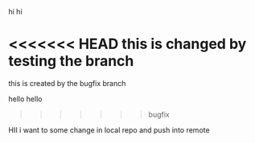 hi
hi

<<<<<<< HEAD
this is changed by testing the branch
=======
this is created by the bugfix branch

hello 
hello


>>>>>>> bugfix

HII i want to some change in local repo and push into remote
